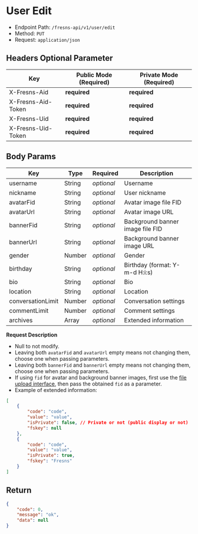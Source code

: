 # User Edit

- Endpoint Path: `/fresns-api/v1/user/edit`
- Method: `PUT`
- Request: `application/json`

## Headers Optional Parameter

| Key | Public Mode (Required) | Private Mode (Required) |
| --- | --- | --- |
| X-Fresns-Aid | **required** | **required** |
| X-Fresns-Aid-Token | **required** | **required** |
| X-Fresns-Uid | **required** | **required** |
| X-Fresns-Uid-Token | **required** | **required** |

## Body Params

| Key | Type | Required | Description |
| --- | --- | --- | --- |
| username | String | *optional* | Username |
| nickname | String | *optional* | User nickname |
| avatarFid | String | *optional* | Avatar image file FID |
| avatarUrl | String | *optional* | Avatar image URL |
| bannerFid | String | *optional* | Background banner image file FID |
| bannerUrl | String | *optional* | Background banner image URL |
| gender | Number | *optional* | Gender |
| birthday | String | *optional* | Birthday (format: Y-m-d H:i:s) |
| bio | String | *optional* | Bio |
| location | String | *optional* | Location |
| conversationLimit | Number | *optional* | Conversation settings |
| commentLimit | Number | *optional* | Comment settings |
| archives | Array | *optional* | Extended information |

**Request Description**

- Null to not modify.
- Leaving both `avatarFid` and `avatarUrl` empty means not changing them, choose one when passing parameters.
- Leaving both `bannerFid` and `bannerUrl` empty means not changing them, choose one when passing parameters.
- If using `fid` for avatar and background banner images, first use the [file upload interface](../common/upload-file.md), then pass the obtained `fid` as a parameter.
- Example of extended information:

```json
[
    {
        "code": "code",
        "value": "value",
        "isPrivate": false, // Private or not (public display or not)
        "fskey": null
    },
    {
        "code": "code",
        "value": "value",
        "isPrivate": true,
        "fskey": "Fresns"
    }
]
```

## Return

```json
{
    "code": 0,
    "message": "ok",
    "data": null
}
```
